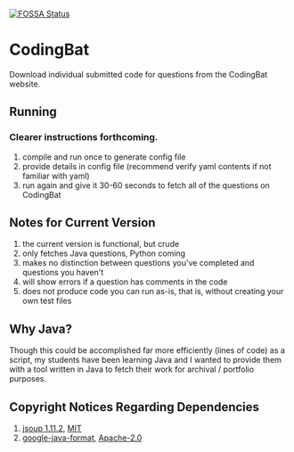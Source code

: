 [![FOSSA Status](https://app.fossa.io/api/projects/custom%2B3903%2Fcodingbat%2F.svg?type=shield)](https://app.fossa.io/projects/custom%2B3903%2Fcodingbat%2F?ref=badge_shield)

# CodingBat
Download individual submitted code for questions from the CodingBat website.

## Running
### Clearer instructions forthcoming.
1. compile and run once to generate config file
2. provide details in config file (recommend verify yaml contents if not familiar with yaml)
3. run again and give it 30-60 seconds to fetch all of the questions on CodingBat

## Notes for Current Version
1. the current version is functional, but crude
2. only fetches Java questions, Python coming
3. makes no distinction between questions you've completed and questions you haven't
4. will show errors if a question has comments in the code
5. does not produce code you can run as-is, that is, without creating your own test files

## Why Java?
Though this could be accomplished far more efficiently (lines of code) as a script, my students have been learning Java and I wanted to provide them with a tool written in Java to fetch their work for archival / portfolio purposes.

## Copyright Notices Regarding Dependencies
1. [jsoup 1.11.2](https://jsoup.org/), [MIT](https://opensource.org/licenses/MIT)
2. [google-java-format](https://github.com/google/google-java-format), [Apache-2.0](https://www.apache.org/licenses/LICENSE-2.0)
